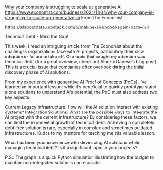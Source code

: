 Why your company is struggling to scale up generative AI
https://www.economist.com/business/2024/11/04/why-your-company-is-struggling-to-scale-up-generative-ai
From The Economist 

https://allaboutdata.substack.com/p/making-ai-uncool-again-parte-1-il

Technical Debt - Mind the Gap!

This week, I read an intriguing article from The Economist about the challenges organizations face with AI projects, particularly their slow adoption or failure to take off. One topic that caught my attention was technical debt (for a great overview, check out Alberto Danese’s blog post). This is a crucial issue that companies often overlook during the initial discovery phase of AI solutions.

From my experience with generative AI Proof of Concepts (PoCs), I’ve learned an important lesson: while it’s beneficial to quickly prototype stand-alone solutions to understand AI’s potential, the PoC must also address two key aspects:

Current Legacy Infrastructure: How will the AI solution interact with existing systems?
Integration Solutions: What are the possible ways to integrate the AI project with the current infrastructure?
By considering these factors, we can limit the exponential growth of technical debt. Achieving a completely debt-free solution is rare, especially in complex and sometimes outdated infrastructures. Kudos to my mentors for teaching me this valuable lesson.

What has been your experience with developing AI solutions while managing technical debt? Is it a significant topic in your projects?

P.S.: The graph is a quick Python simulation illustrating how the budget to maintain non-integrated solutions can escalate.
